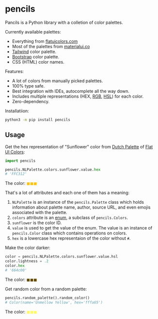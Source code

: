 # pencils

Pancils is a Python library with a colletion of color palettes.

Currently available palettes:

+ Everything from [flatuicolors.com](https://flatuicolors.com/)
+ Most of the palettes from [materialui.co](https://materialui.co/)
+ [Tailwind](https://tailwindcss.com/) color palette.
+ [Bootstrap](https://getbootstrap.com/) color palette.
+ CSS (HTML) color names.

Features:

+ A lot of colors from manually picked palettes.
+ 100% type safe.
+ Best integration with IDEs, autocomplete all the way down.
+ Includes multiple representations (HEX, [RGB](https://en.wikipedia.org/wiki/RGB_color_model), [HSL](https://en.wikipedia.org/wiki/HSL_and_HSV)) for each color.
+ Zero-dependency.

Installatiion:

```bash
python3 -m pip install pencils
```

## Usage

Get the hex representation of "Sunflower" color from [Dutch Palette](https://flatuicolors.com/palette/nl) of [Flat UI Colors](https://flatuicolors.com/):

```python
import pencils

pencils.NLPalette.colors.sunflower.value.hex
# 'FFC312'
```

The color: <span style="color:#FFC312">◼◼◼</span>

That's a lot of attributes and each one of them has a meaning:

1. `NLPalette` is an instance of the `pencils.Palette` class which holds information about palette name, author, source URL, and even emojis associated with the palette.
1. `colors` attribute is an [enum](https://docs.python.org/3/library/enum.html), a subclass of `pencils.Colors`.
1. `sunflower` is the color ID.
1. `value` is used to get the value of the enum. The value is an instance of `pencils.Color` class which contains operations on colors.
1. `hex` is a lowercase hex representaion of the color without `#`.

Make the color darker:

```python
color = pencils.NLPalette.colors.sunflower.value.hsl
color.lightness = .2
color.hex
# '664c00'
```

The color: <span style="color:#664c00">◼◼◼</span>

Get random color from a random palette:

```python
pencils.random_palette().random_color()
# Color(name='Unmellow Yellow', hex='fffa65')
```

The color: <span style="color:#fffa65">◼◼◼</span>
